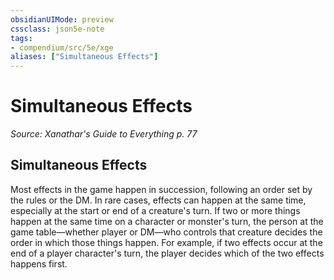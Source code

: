 ```yaml
---
obsidianUIMode: preview
cssclass: json5e-note
tags:
- compendium/src/5e/xge
aliases: ["Simultaneous Effects"]
---
```

# Simultaneous Effects
*Source: Xanathar's Guide to Everything p. 77* 

## Simultaneous Effects

Most effects in the game happen in succession, following an order set by the rules or the DM. In rare cases, effects can happen at the same time, especially at the start or end of a creature's turn. If two or more things happen at the same time on a character or monster's turn, the person at the game table—whether player or DM—who controls that creature decides the order in which those things happen. For example, if two effects occur at the end of a player character's turn, the player decides which of the two effects happens first.